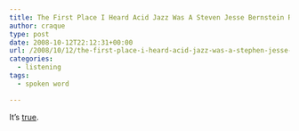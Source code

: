```yaml
---
title: The First Place I Heard Acid Jazz Was A Steven Jesse Bernstein Record
author: craque
type: post
date: 2008-10-12T22:12:31+00:00
url: /2008/10/12/the-first-place-i-heard-acid-jazz-was-a-stephen-jesse-bernstein-record/
categories:
  - listening
tags:
  - spoken word

---
```

It&#8217;s <a href="http://www.discogs.com/release/376395" target="_blank">true</a>.